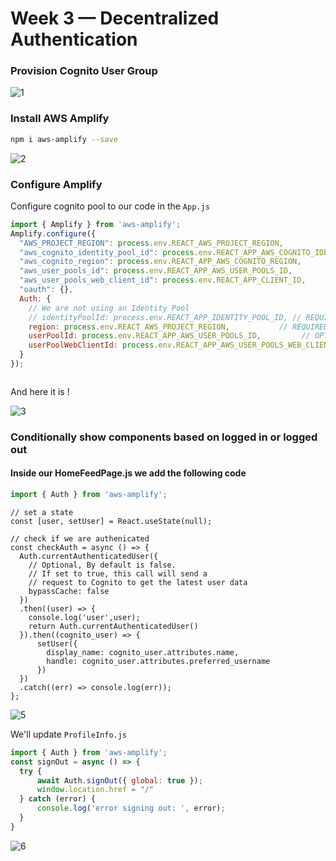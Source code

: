 # Week 3 — Decentralized Authentication
### Provision Cognito User Group

![1](https://user-images.githubusercontent.com/80603078/229393975-49208a28-2992-42b2-b42a-fbf92f16f896.PNG)

### Install AWS Amplify 

```sh
npm i aws-amplify --save
```

![2](https://user-images.githubusercontent.com/80603078/229394702-2fc181a2-df87-4cb7-9de1-45713afa0450.PNG)

### Configure Amplify


Configure cognito pool to our code in the `App.js`

```js
import { Amplify } from 'aws-amplify';
Amplify.configure({
  "AWS_PROJECT_REGION": process.env.REACT_AWS_PROJECT_REGION,
  "aws_cognito_identity_pool_id": process.env.REACT_APP_AWS_COGNITO_IDENTITY_POOL_ID,
  "aws_cognito_region": process.env.REACT_APP_AWS_COGNITO_REGION,
  "aws_user_pools_id": process.env.REACT_APP_AWS_USER_POOLS_ID,
  "aws_user_pools_web_client_id": process.env.REACT_APP_CLIENT_ID,
  "oauth": {},
  Auth: {
    // We are not using an Identity Pool
    // identityPoolId: process.env.REACT_APP_IDENTITY_POOL_ID, // REQUIRED - Amazon Cognito Identity Pool ID
    region: process.env.REACT_AWS_PROJECT_REGION,           // REQUIRED - Amazon Cognito Region
    userPoolId: process.env.REACT_APP_AWS_USER_POOLS_ID,         // OPTIONAL - Amazon Cognito User Pool ID
    userPoolWebClientId: process.env.REACT_APP_AWS_USER_POOLS_WEB_CLIENT_ID,   // OPTIONAL - Amazon Cognito Web Client ID (26-char alphanumeric string)
  }
});



```
And here it is !
<br>

![3](https://user-images.githubusercontent.com/80603078/229653222-b6c8d87f-0ac2-42e0-b282-e8f8d84ae5e6.PNG)

### Conditionally show components based on logged in or logged out

#### Inside our HomeFeedPage.js we add the following code

```js
import { Auth } from 'aws-amplify';
```

```
// set a state
const [user, setUser] = React.useState(null);
```

```
// check if we are authenicated
const checkAuth = async () => {
  Auth.currentAuthenticatedUser({
    // Optional, By default is false. 
    // If set to true, this call will send a 
    // request to Cognito to get the latest user data
    bypassCache: false 
  })
  .then((user) => {
    console.log('user',user);
    return Auth.currentAuthenticatedUser()
  }).then((cognito_user) => {
      setUser({
        display_name: cognito_user.attributes.name,
        handle: cognito_user.attributes.preferred_username
      })
  })
  .catch((err) => console.log(err));
};

```
![5](https://user-images.githubusercontent.com/80603078/229930064-97f8dc29-d01e-4bab-a675-356282e04dd3.PNG)

We'll update `ProfileInfo.js`

```js
import { Auth } from 'aws-amplify';
const signOut = async () => {
  try {
      await Auth.signOut({ global: true });
      window.location.href = "/"
  } catch (error) {
      console.log('error signing out: ', error);
  }
}
```

![6](https://user-images.githubusercontent.com/80603078/229934727-d48b6c1a-0671-4d54-9134-6d6dcab59c64.PNG)
